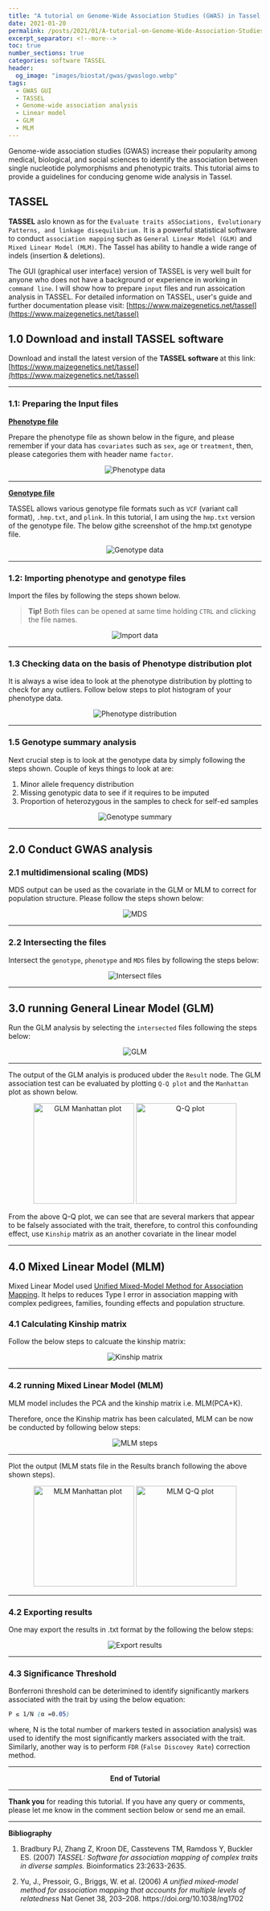 ```yaml
---
title: "A tutorial on Genome-Wide Association Studies (GWAS) in Tassel (GUI)"
date: 2021-01-20
permalink: /posts/2021/01/A-tutorial-on-Genome-Wide-Association-Studies/
excerpt_separator: <!--more-->
toc: true
number_sections: true
categories: software TASSEL
header: 
  og_image: "images/biostat/gwas/gwaslogo.webp"
tags: 
  - GWAS GUI
  - TASSEL
  - Genome-wide association analysis
  - Linear model
  - GLM
  - MLM
---
```


Genome-wide association studies (GWAS) increase their popularity among medical, biological, and social sciences to identify the association between single nucleotide polymorphisms and phenotypic traits. This tutorial aims to provide a guidelines for conducing genome wide analysis in Tassel.

<!--more-->

## TASSEL
__TASSEL__ aslo known as for the `Evaluate traits aSSociations, Evolutionary Patterns, and linkage disequilibrium.` It is a powerful statistical software to conduct `association mapping` such as `General Linear Model (GLM)` and `Mixed Linear Model (MLM)`. The Tassel has ability to handle a wide range of indels (insertion & deletions).

The GUI (graphical user interface) version of TASSEL is very well built for anyone who does not have a background or experience in working in `command line`. I will show how to prepare `input` files and run assoication analysis in TASSEL. For detailed information on TASSEL, user's guide and further documentation please visit: 
[https://www.maizegenetics.net/tassel](https://www.maizegenetics.net/tassel)

## 1.0 Download and install TASSEL software 
Download and install the latest version of the <strong> TASSEL software </strong> at this link:
[https://www.maizegenetics.net/tassel](https://www.maizegenetics.net/tassel)

---

### 1.1: Preparing the Input files
 
<b><u>Phenotype  file</u></b>

Prepare the phenotype file as shown below in the figure, and please remember if your data has `covariates` such as `sex`, `age` or `treatment`, then, please categories them with header name `factor`.

<center><img src="/images/biostat/gwas/pheno.png" alt="Phenotype data"></center>

---
<b><u> Genotype file</u></b>

TASSEL allows various genotype file formats such as `VCF` (variant call format), `.hmp.txt`, and `plink`. In this tutorial, I am using the `hmp.txt` version of the genotype file. The below githe screenshot of the hmp.txt genotype file. 

<center><img src="/images/biostat/gwas/geno.JPG" alt="Genotype data"></center>

---

### 1.2: Importing phenotype and genotype files 
Import the files by following the steps shown below.
> __Tip!__ Both files can be opened at same time holding `CTRL` and clicking the file names. 

<center><img src="/images/biostat/gwas/importfiles.gif" alt="Import data"></center>

---

### 1.3 Checking data on the basis of Phenotype distribution plot
It is always a wise idea to look at the phenotype distribution by plotting to check for any outliers. Follow below steps to plot histogram of your phenotype data.

<center><img src="/images/biostat/gwas/phenoplot.gif" alt="Phenotype distribution"></center>

---

### 1.5 Genotype summary analysis 
Next crucial step is to look at the genotype data by simply following the steps shown.
Couple of keys things to look at are:
<ol>
  <li>Minor allele frequency distribution </li>
  <li>Missing genotypic data to see if it requires to be imputed </li>
  <li>Proportion of heterozygous in the samples to check for self-ed samples </li>
</ol>

<center><img src="/images/biostat/gwas/genosummary.gif" alt="Genotype summary"></center>
<hr>

  
## 2.0 Conduct GWAS analysis 

### 2.1 multidimensional scaling (MDS) 
MDS output can be used as the covariate in the GLM or MLM to correct for population structure.
Please follow the steps shown below:

<center><img src="/images/biostat/gwas/mds.gif" alt="MDS"></center>
  
---

### 2.2 Intersecting the files 
Intersect the `genotype`, `phenotype` and `MDS` files by following the steps below:

<center><img src="/images/biostat/gwas/intersect.gif" alt="Intersect files"></center>

---

## 3.0 running General Linear Model (GLM) 
Run the GLM analysis by selecting the `intersected` files following the steps below:

<center><img src="/images/biostat/gwas/glm.gif" alt="GLM"></center>

---

The output of the GLM analyis is produced ubder the `Result` node. The GLM association test can be evaluated by plotting `Q-Q plot` and the `Manhattan` plot as shown below. 

<center>
<img src="/images/biostat/gwas/manhattan.png" width="auto" height="200" alt="GLM Manhattan plot">
<img src="/images/biostat/gwas/qqplot.png" width="auto" height="200" alt="Q-Q plot">
</center>

From the above Q-Q plot, we can see that are several markers that appear to be falsely associated with the trait, therefore, to control this confounding effect, use `Kinship` matrix as an another covariate in the linear model

---

## 4.0 Mixed Linear Model (MLM)  

Mixed Linear Model used [Unified Mixed-Model Method for Association Mapping](https://www.nature.com/articles/ng1702). It helps to reduces Type I error in association mapping with complex pedigrees, families, founding effects and population structure.

### 4.1 Calculating Kinship matrix 
Follow the below steps to calcuate the kinship matrix:

<center><img src="/images/biostat/gwas/kinship.gif"  alt="Kinship matrix"></center>

---

### 4.2 running Mixed Linear Model (MLM)  
MLM model includes the PCA and the kinship matrix i.e. MLM(PCA+K).

Therefore, once the Kinship matrix has been calculated, MLM can be now be conducted by following below steps:

<center><img src="/images/biostat/gwas/mlm.gif"  alt="MLM steps"></center>

---

Plot the output (MLM stats file in the Results branch following the above shown steps).
<center>
<img src="/images/biostat/gwas/manhattanMlm.png" width="auto" height="200" alt="MLM Manhattan plot">
<img src="/images/biostat/gwas/qqmlm.png" width="auto" height="200" alt="MLM Q-Q plot">                                                           
</center>

---

### 4.2 Exporting results  
One may export the results in .txt format by the following the below steps:

<center><img src="/images/biostat/gwas/export.gif"  alt="Export results">
</center>

---

### 4.3 Significance Threshold

Bonferroni threshold can be deterimined to identify significantly markers associated with the trait  by using the below equation:

```scss
P ≤ 1/N (α =0.05)
```
where, N is the total number of markers tested in association analysis) was used to identify the most significantly markers associated with the trait. Similarly, another way is to perform `FDR` (`False Discovey Rate`) correction method.

---
<center> <b>End of Tutorial</b></center>

---

__Thank you__ for reading this tutorial. If you have any query or comments, please let me know in the comment section below or send me an email. 

---
<b> Bibliography </b>
<ol>
<li>
<p>	Bradbury PJ, Zhang Z, Kroon DE, Casstevens TM, Ramdoss Y, Buckler ES. (2007)<cite> TASSEL: Software for association mapping of complex traits in diverse samples.</cite> Bioinformatics 23:2633-2635.</p>
</li>
<li>
<p>Yu, J., Pressoir, G., Briggs, W. et al. (2006) <cite>A unified mixed-model method for association mapping that accounts for multiple levels of relatedness</cite> Nat Genet 38, 203–208. https://doi.org/10.1038/ng1702 </p>
</li>
</ol>